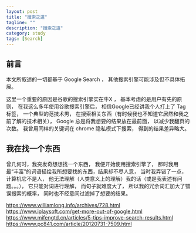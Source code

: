 ```yaml
---
layout: post
title: "搜索之道"
tagline: ""
description: "搜索之道"
category: study
tags: [Search]
---
```



## 前言

本文所叙述的一切都基于 Google Search ， 其他搜索引擎可能涉及但不具体拓展。

这里一个重要的原因是谷歌的搜索引擎实在牛X ， 基本考虑的是用户有先的原则， 在我这么多年使用谷歌搜索引擎后， 相信Google已经讲我个人打上了 Tag 标签， 一个典型的范技术男， 在搜索相关东西（有时候我也不知道它居然和我之前了解的技术相关）， Google 总是将我想要的结果放在最前面， 以减少我翻页的次数。 我曾用同样的关键词在 chrome 隐私模式下搜索， 得到的结果差异略大。

## 我在找一个东西

曾几何时，我突发奇想想找一个东西， 我便开始使用搜索引擎了， 那时我用最“丰富”的词语描绘我所想要找的东西，结果却不尽人意， 当时我弄错了一点， 计算机它不是人， 他无法理解（人类意义上的理解）我的话（或是我表述有问题。。。）， 它只能对词进行理解， 而句子就难度大了， 所以我的冗余词汇加大了错误搜索的概率， 同时也不经意间过滤掉了想要的结果。

https://www.williamlong.info/archives/728.html
https://www.iplaysoft.com/get-more-out-of-google.html
https://www.mifengtd.cn/articles/5-tips-improve-search-results.html
https://www.pc841.com/article/20120731-7509.html